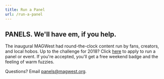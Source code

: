 ```yaml
---
title: Run a Panel
url: /run-a-panel
---
```

## PANELS. We'll have em, if you help.

The inaugural MAGWest had round-the-clock content run by fans, creators, and local hobos. Up to the challenge for 2018? Click [here](https://west2018.uber.magfest.org/uber/panel_applications/index) to apply to run a panel or event. If you're accepted, you'll get a free weekend badge and the feeling of warm fuzzies.

Questions? Email [panels@magwest.org](mailto:panels@magwest.org).
